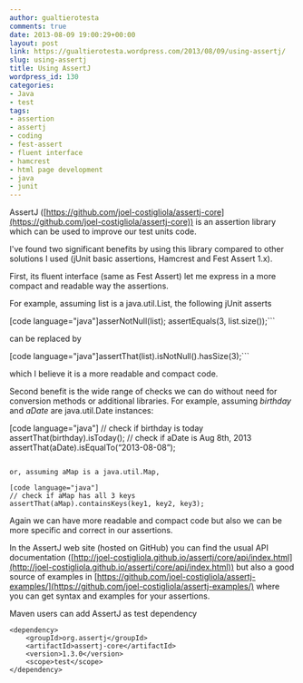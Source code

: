 ```yaml
---
author: gualtierotesta
comments: true
date: 2013-08-09 19:00:29+00:00
layout: post
link: https://gualtierotesta.wordpress.com/2013/08/09/using-assertj/
slug: using-assertj
title: Using AssertJ
wordpress_id: 130
categories:
- Java
- test
tags:
- assertion
- assertj
- coding
- fest-assert
- fluent interface
- hamcrest
- html page development
- java
- junit
---
```


AssertJ ([https://github.com/joel-costigliola/assertj-core](https://github.com/joel-costigliola/assertj-core)) is an assertion library which can be used to improve our test units code.

I've found two significant benefits by using this library compared to other solutions I used (jUnit basic assertions, Hamcrest and Fest Assert 1.x).

First, its fluent interface (same as Fest Assert) let me express in a more compact and readable way the assertions.

For example, assuming list is a java.util.List, the following jUnit asserts

[code language="java"]asserNotNull(list);
assertEquals(3, list.size());```

can be replaced by

[code language="java"]assertThat(list).isNotNull().hasSize(3);```

which I believe it is a more readable and compact code.

Second benefit is the wide range of checks we can do without need for conversion methods or additional libraries. For example, assuming _birthday_ and _aDate_ are java.util.Date instances:

[code language="java"]
// check if birthday is today
assertThat(birthday).isToday();
// check if aDate is Aug 8th, 2013
assertThat(aDate).isEqualTo(“2013-08-08”);
```

or, assuming aMap is a java.util.Map,

[code language="java"]
// check if aMap has all 3 keys
assertThat(aMap).containsKeys(key1, key2, key3);
```

Again we can have more readable and compact code but also we can be more specific and correct in our assertions.

In the AssertJ web site (hosted on GitHub) you can find the usual API documentation ([http://joel-costigliola.github.io/assertj/core/api/index.html](http://joel-costigliola.github.io/assertj/core/api/index.html)) but also a good source of examples in [https://github.com/joel-costigliola/assertj-examples/](https://github.com/joel-costigliola/assertj-examples/) where you can get syntax and examples for your assertions.

Maven users can add AssertJ as test dependency

    
    <dependency>
        <groupId>org.assertj</groupId>
        <artifactId>assertj-core</artifactId>
        <version>1.3.0</version> 
        <scope>test</scope>
    </dependency>
